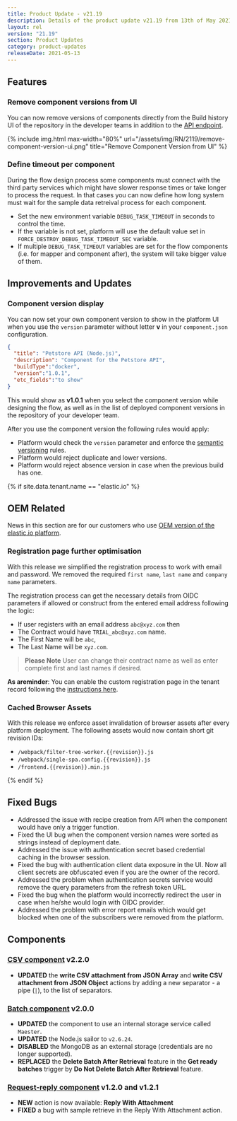```yaml
---
title: Product Update - v21.19
description: Details of the product update v21.19 from 13th of May 2021.
layout: rel
version: "21.19"
section: Product Updates
category: product-updates
releaseDate: 2021-05-13
---
```


## Features

### Remove component versions from UI

You can now remove versions of components directly from the Build history UI of
the repository in the developer teams in addition to the [API endpoint]({{site.data.tenant.apiBaseUri}}/docs/v2/#delete-a-version-of-the-component).

{% include img.html max-width="80%" url="/assets/img/RN/2119/remove-component-version-ui.png" title="Remove Component Version from UI" %}

### Define timeout per component

During the flow design process some components must connect with the third party
services which might have slower response times or take longer to process the request.
In that cases you can now define how long system must wait for the sample data
retreival process for each component.

*   Set the new environment variable `DEBUG_TASK_TIMEOUT` in seconds to control the time.
*   If the variable is not set, platform will use the default value set in `FORCE_DESTROY_DEBUG_TASK_TIMEOUT_SEC` variable.
*   If multiple `DEBUG_TASK_TIMEOUT` variables are set for the flow components (i.e. for mapper and component after), the system will take bigger value of them.


## Improvements and Updates

### Component version display

You can now set your own component version to show in the platform UI when you use
the `version` parameter without letter **v** in your `component.json` configuration.

```json
{
  "title": "Petstore API (Node.js)",
  "description": "Component for the Petstore API",
  "buildType":"docker",
  "version":"1.0.1",
  "etc_fields":"to show"
}
```
This would show as **v1.0.1** when you select the component version while designing
the flow, as well as in the list of deployed component versions in the repository
of your developer team.

After you use the component version the following rules would apply:

*   Platform would check the `version` parameter and enforce the [semantic versioning](https://semver.org/) rules.
*   Platform would reject duplicate and lower versions.
*   Platform would reject absence version in case when the previous build has one.

{% if site.data.tenant.name == "elastic.io" %}

## OEM Related

News in this section are for our customers who use
[OEM version of the elastic.io platform](https://www.elastic.io/saas-embedded-integration/).

### Registration page further optimisation

With this release we simplified the registration process to work with email and
password. We removed the required `first name`, `last name` and `company name`
parameters.

The registration process can get the necessary details from OIDC parameters if
allowed or construct from the entered email address following the logic:

*   If user registers with an email address `abc@xyz.com` then
*   The Contract would have `TRIAL_abc@xyz.com` name.
*   The First Name will be `abc`,
*   The Last Name will be `xyz.com`.

> **Please Note** User can change their contract name as well as enter complete first and last names if desired.

**As areminder**: You can enable the custom registration page in the tenant record
following the [instructions here](/releases/2021-04-08#registration-and-login-page-improvements).

### Cached Browser Assets

With this release we enforce asset invalidation of browser assets after every
platform deployment. The following assets would now contain short git revision IDs:

*   `/webpack/filter-tree-worker.{{revision}}.js`
*   `/webpack/single-spa.config.{{revision}}.js`
*   `/frontend.{{revision}}.min.js`

{% endif %}

## Fixed Bugs

*   Addressed the issue with recipe creation from API when the component would have only a trigger function.
*   Fixed the UI bug when the component version names were sorted as strings instead of deployment date.
*   Addressed the issue with authentication secret based credential caching in the browser session.
*   Fixed the bug with authentication client data exposure in the UI. Now all client secrets are obfuscated even if you are the owner of the record.
*   Addressed the problem when authentication secrets service would remove the query parameters from the refresh token URL.
*   Fixed the bug when the platform would incorrectly redirect the user in case when he/she would login with OIDC provider.
*   Addressed the problem with error report emails which would get blocked when one of the subscribers were removed from the platform.

## Components

### [CSV component](/components/csv/) v2.2.0

*   **UPDATED** the **write CSV attachment from JSON Array** and **write CSV attachment from JSON Object** actions by adding a new separator - a pipe (`|`), to the list of separators.


### [Batch component](/components/batch/) v2.0.0

*   **UPDATED** the component to use an internal storage service called `Maester`.
*   **UPDATED** the Node.js sailor to `v2.6.24`.
*   **DISABLED** the MongoDB as an external storage (credentials are no longer supported).
*   **REPLACED** the **Delete Batch After Retrieval** feature in the **Get ready batches** trigger by **Do Not Delete Batch After Retrieval** feature.


### [Request-reply component](/components/request-reply/) v1.2.0 and v1.2.1

*   **NEW** action is now available: **Reply With Attachment**
*   **FIXED** a bug with sample retrieve in the Reply With Attachment action.
